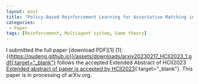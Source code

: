 ```yaml
---
layout: post
title: "Policy-Based Reinforcement Learning for Assortative Matching in Human Behavior Modeling"
categories:
 - Paper
tags: [Reinforcement, Multiagent system, Game theory]
---
```


I submitted the full paper [download PDF][1]
[1]:{{https://oudeng.github.io}}/assets/downloads/arxiv20230217_HCII2023_1.pdf{:target="_blank"} follows the accepted Extended Abstract of HCII2023 [Extended abstract of paper is accepted by HCII2023](https://oudeng.github.io/paper/2022/12/14/HCII2023/){:target="_blank"}.
This paper is in processing of arXiv.org.


